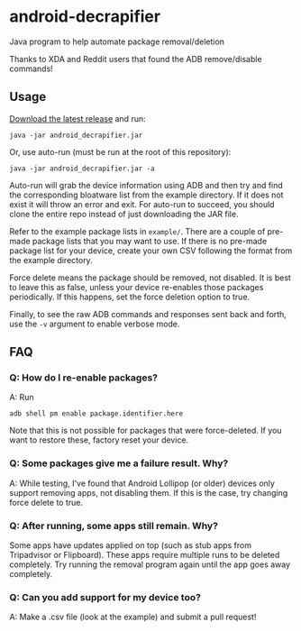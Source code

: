 # android-decrapifier

Java program to help automate package removal/deletion

Thanks to XDA and Reddit users that found the ADB remove/disable commands!

## Usage

[Download the latest release](https://github.com/ericswpark/android-decrapifier/releases) and run:

    java -jar android_decrapifier.jar

Or, use auto-run (must be run at the root of this repository):

    java -jar android_decrapifier.jar -a

Auto-run will grab the device information using ADB and then try and find the corresponding bloatware list from the example directory. If it does not exist it will throw an error and exit. For auto-run to succeed, you should clone the entire repo instead of just downloading the JAR file.

Refer to the example package lists in `example/`. There are a couple of pre-made package lists that you may want to use. If there is no pre-made package list for your device, create your own CSV following the format from the example directory.

Force delete means the package should be removed, not disabled. It is best to leave this as false, unless your device re-enables those packages periodically. If this happens, set the force deletion option to true.

Finally, to see the raw ADB commands and responses sent back and forth, use the `-v` argument to enable verbose mode.

## FAQ

### Q: How do I re-enable packages?

A: Run

    adb shell pm enable package.identifier.here

Note that this is not possible for packages that were force-deleted. If you want to restore these, factory reset your device.

### Q: Some packages give me a failure result. Why?

A: While testing, I've found that Android Lollipop (or older) devices only support removing apps, not disabling them. If this is the case, try changing force delete to true.

### Q: After running, some apps still remain. Why?

Some apps have updates applied on top (such as stub apps from Tripadvisor or Flipboard). These apps require multiple runs to be deleted completely. Try running the removal program again until the app goes away completely.

### Q: Can you add support for my device too?

A: Make a .csv file (look at the example) and submit a pull request!